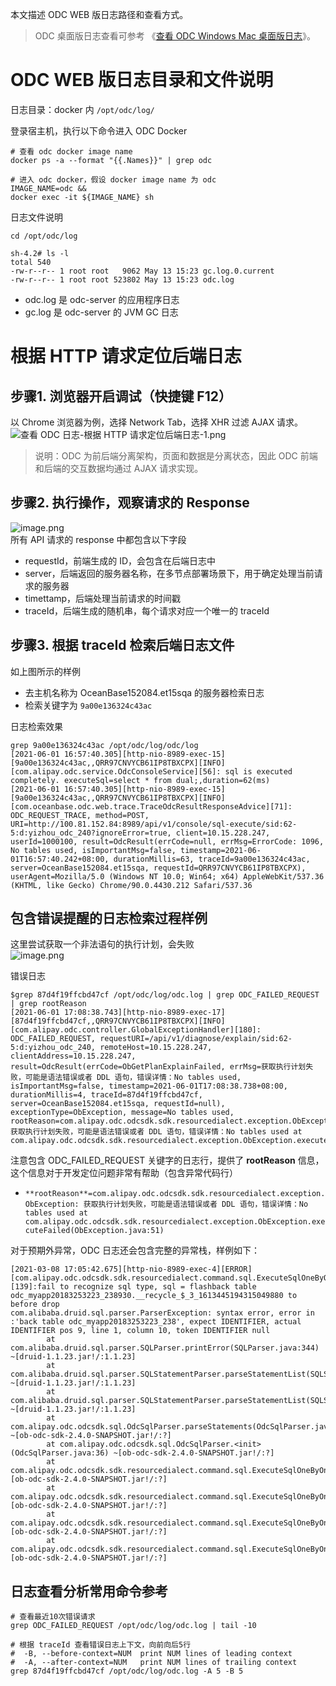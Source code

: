 本文描述 ODC WEB 版日志路径和查看方式。
> ODC 桌面版日志查看可参考 《[查看  ODC Windows Mac 桌面版日志](https://yuque.antfin-inc.com/obodc/troubleshoot/onf34zq1t4y7p2z0)》。


<a name="JdvQm"></a>
# ODC WEB 版日志目录和文件说明
日志目录：docker 内 `/opt/odc/log/` 

登录宿主机，执行以下命令进入 ODC Docker
```shell
# 查看 odc docker image name
docker ps -a --format "{{.Names}}" | grep odc

# 进入 odc docker，假设 docker image name 为 odc
IMAGE_NAME=odc &&
docker exec -it ${IMAGE_NAME} sh
```

日志文件说明
```shell
cd /opt/odc/log

sh-4.2# ls -l
total 540
-rw-r--r-- 1 root root   9062 May 13 15:23 gc.log.0.current
-rw-r--r-- 1 root root 523802 May 13 15:23 odc.log
```

- odc.log 是 odc-server 的应用程序日志
- gc.log 是 odc-server 的 JVM GC 日志
<a name="WL00E"></a>
# 根据 HTTP 请求定位后端日志

<a name="qdZcx"></a>
## 步骤1. 浏览器开启调试（快捷键 F12）
以 Chrome  浏览器为例，选择 Network Tab，选择 XHR 过滤 AJAX 请求。<br />![查看 ODC 日志-根据 HTTP 请求定位后端日志-1.png](https://intranetproxy.alipay.com/skylark/lark/0/2022/png/28156339/1651756531845-61d31b1b-f030-4cba-a2ad-e2bce91e22cf.png#clientId=ua8745637-3fe3-4&from=ui&id=u5ef8923e&originHeight=758&originWidth=1924&originalType=binary&ratio=1&rotation=0&showTitle=false&size=60729&status=done&style=none&taskId=u88847922-26df-4f12-8528-08fba9122bd&title=)
> 说明：ODC 为前后端分离架构，页面和数据是分离状态，因此 ODC 前端和后端的交互数据均通过 AJAX 请求实现。

<a name="JIKYM"></a>
## 步骤2. 执行操作，观察请求的 Response
![image.png](https://intranetproxy.alipay.com/skylark/lark/0/2021/png/188311/1622537953593-6c2944fa-898e-4eaa-a7dc-efc62a9ed67a.png#clientId=u7f392601-0161-4&from=paste&height=613&id=kwlxp&originHeight=613&originWidth=961&originalType=binary&ratio=1&rotation=0&showTitle=false&size=69824&status=done&style=stroke&taskId=u9746f464-689c-47a9-ba1b-533d5c995a5&title=&width=961)<br />所有 API 请求的 response 中都包含以下字段

- requestId，前端生成的 ID，会包含在后端日志中
- server，后端返回的服务器名称，在多节点部署场景下，用于确定处理当前请求的服务器
- timettamp，后端处理当前请求的时间戳
- traceId，后端生成的随机串，每个请求对应一个唯一的 traceId

<a name="ZmnlG"></a>
## 步骤3. 根据 traceId 检索后端日志文件
如上图所示的样例

- 去主机名称为 OceanBase152084.et15sqa 的服务器检索日志
- 检索关键字为 `9a00e136324c43ac`

日志检索效果
```shell
grep 9a00e136324c43ac /opt/odc/log/odc/log
[2021-06-01 16:57:40.305][http-nio-8989-exec-15][9a00e136324c43ac,,QRR97CNVYCB61IP8TBXCPX][INFO][com.alipay.odc.service.OdcConsoleService][56]: sql is executed completely. executeSql=select * from dual;,duration=62(ms)
[2021-06-01 16:57:40.305][http-nio-8989-exec-15][9a00e136324c43ac,,QRR97CNVYCB61IP8TBXCPX][INFO][com.oceanbase.odc.web.trace.TraceOdcResultResponseAdvice][71]: ODC_REQUEST_TRACE, method=POST, URI=http://100.81.152.84:8989/api/v1/console/sql-execute/sid:62-5:d:yizhou_odc_240?ignoreError=true, client=10.15.228.247, userId=1000100, result=OdcResult(errCode=null, errMsg=ErrorCode: 1096, No tables used, isImportantMsg=false, timestamp=2021-06-01T16:57:40.242+08:00, durationMillis=63, traceId=9a00e136324c43ac, server=OceanBase152084.et15sqa, requestId=QRR97CNVYCB61IP8TBXCPX), userAgent=Mozilla/5.0 (Windows NT 10.0; Win64; x64) AppleWebKit/537.36 (KHTML, like Gecko) Chrome/90.0.4430.212 Safari/537.36
```
<a name="pONDV"></a>
## 包含错误提醒的日志检索过程样例
这里尝试获取一个非法语句的执行计划，会失败<br />![image.png](https://intranetproxy.alipay.com/skylark/lark/0/2021/png/188311/1622538546590-e9660102-9509-45e3-9f04-6d7391bf8907.png#clientId=u7f392601-0161-4&from=paste&height=690&id=IXAAO&originHeight=690&originWidth=1199&originalType=binary&ratio=1&rotation=0&showTitle=false&size=89415&status=done&style=stroke&taskId=u87afbf2d-7888-4b8f-b99f-31dadc8703f&title=&width=1199)

错误日志
```shell
$grep 87d4f19ffcbd47cf /opt/odc/log/odc.log | grep ODC_FAILED_REQUEST | grep rootReason
[2021-06-01 17:08:38.743][http-nio-8989-exec-17][87d4f19ffcbd47cf,,QRR97CNVYCB61IP8TBXCPX][INFO][com.alipay.odc.controller.GlobalExceptionHandler][180]: ODC_FAILED_REQUEST, requestURI=/api/v1/diagnose/explain/sid:62-5:d:yizhou_odc_240, remoteHost=10.15.228.247, clientAddress=10.15.228.247, result=OdcResult(errCode=ObGetPlanExplainFailed, errMsg=获取执行计划失败，可能是语法错误或者 DDL 语句，错误详情：No tables used, isImportantMsg=false, timestamp=2021-06-01T17:08:38.738+08:00, durationMillis=4, traceId=87d4f19ffcbd47cf, server=OceanBase152084.et15sqa, requestId=null), exceptionType=ObException, message=No tables used, rootReason=com.alipay.odc.odcsdk.sdk.resourcedialect.exception.ObException: 获取执行计划失败，可能是语法错误或者 DDL 语句，错误详情：No tables used at com.alipay.odc.odcsdk.sdk.resourcedialect.exception.ObException.executeFailed(ObException.java:51)

```
注意包含 ODC_FAILED_REQUEST 关键字的日志行，提供了 **rootReason** 信息，这个信息对于开发定位问题非常有帮助（包含异常代码行）

- `**rootReason**=com.alipay.odc.odcsdk.sdk.resourcedialect.exception.ObException: 获取执行计划失败，可能是语法错误或者 DDL 语句，错误详情：No tables used at com.alipay.odc.odcsdk.sdk.resourcedialect.exception.ObException.executeFailed(ObException.java:51)`

对于预期外异常，ODC 日志还会包含完整的异常栈，样例如下：
```shell
[2021-03-08 17:05:42.675][http-nio-8989-exec-4][ERROR][com.alipay.odc.odcsdk.sdk.resourcedialect.command.sql.ExecuteSqlOneByOneCommand][139]:fail to recognize sql type, sql = flashback table odc_myapp20183253223_238930.__recycle_$_3_1613445194315049880 to before drop
com.alibaba.druid.sql.parser.ParserException: syntax error, error in :'back table odc_myapp20183253223_238', expect IDENTIFIER, actual IDENTIFIER pos 9, line 1, column 10, token IDENTIFIER null
        at com.alibaba.druid.sql.parser.SQLParser.printError(SQLParser.java:344) ~[druid-1.1.23.jar!/:1.1.23]
        at com.alibaba.druid.sql.parser.SQLStatementParser.parseStatementList(SQLStatementParser.java:532) ~[druid-1.1.23.jar!/:1.1.23]
        at com.alibaba.druid.sql.parser.SQLStatementParser.parseStatementList(SQLStatementParser.java:171) ~[druid-1.1.23.jar!/:1.1.23]
        at com.alipay.odc.odcsdk.sql.OdcSqlParser.parseStatements(OdcSqlParser.java:99) ~[ob-odc-sdk-2.4.0-SNAPSHOT.jar!/:?]
        at com.alipay.odc.odcsdk.sql.OdcSqlParser.<init>(OdcSqlParser.java:36) ~[ob-odc-sdk-2.4.0-SNAPSHOT.jar!/:?]
        at com.alipay.odc.odcsdk.sdk.resourcedialect.command.sql.ExecuteSqlOneByOneCommand.recognizeSqlType(ExecuteSqlOneByOneCommand.java:130) [ob-odc-sdk-2.4.0-SNAPSHOT.jar!/:?]
        at com.alipay.odc.odcsdk.sdk.resourcedialect.command.sql.ExecuteSqlOneByOneCommand.doExecute(ExecuteSqlOneByOneCommand.java:109) [ob-odc-sdk-2.4.0-SNAPSHOT.jar!/:?]
        at com.alipay.odc.odcsdk.sdk.resourcedialect.command.sql.ExecuteSqlOneByOneCommand.doObMysql(ExecuteSqlOneByOneCommand.java:114) [ob-odc-sdk-2.4.0-SNAPSHOT.jar!/:?]
        at com.alipay.odc.odcsdk.sdk.resourcedialect.command.sql.ExecuteSqlOneByOneCommand.doObMysql(ExecuteSqlOneByOneCommand.java:27) [ob-odc-sdk-2.4.0-SNAPSHOT.jar!/:?]

```

<a name="WO8ej"></a>
## 日志查看分析常用命令参考
```shell
# 查看最近10次错误请求
grep ODC_FAILED_REQUEST /opt/odc/log/odc.log | tail -10

# 根据 traceId 查看错误日志上下文，向前向后5行
#  -B, --before-context=NUM  print NUM lines of leading context
#  -A, --after-context=NUM   print NUM lines of trailing context
grep 87d4f19ffcbd47cf /opt/odc/log/odc.log -A 5 -B 5

```

